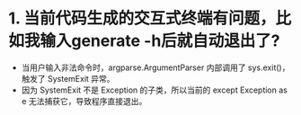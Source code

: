 # 1. 当前代码生成的交互式终端有问题，比如我输入generate -h后就自动退出了?
- 当用户输入非法命令时，argparse.ArgumentParser 内部调用了 sys.exit()，触发了 SystemExit 异常。
- 因为 SystemExit 不是 Exception 的子类，所以当前的 except Exception as e 无法捕获它，导致程序直接退出。